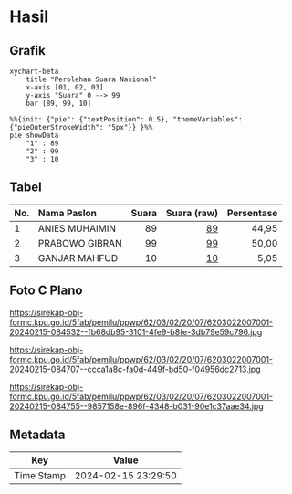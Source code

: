 # Hasil

## Grafik

```mermaid
xychart-beta
    title "Perolehan Suara Nasional"
    x-axis [01, 02, 03]
    y-axis "Suara" 0 --> 99
    bar [89, 99, 10]
```

```mermaid
%%{init: {"pie": {"textPosition": 0.5}, "themeVariables": {"pieOuterStrokeWidth": "5px"}} }%%
pie showData
    "1" : 89
    "2" : 99
    "3" : 10
```

## Tabel

| No. | Nama Paslon    | Suara | Suara (raw) | Persentase |
|:--- |:-------------- | -----:| -----------:| ----------:|
| 1   | ANIES MUHAIMIN | 89    | [89][p-1]   | 44,95      |
| 2   | PRABOWO GIBRAN | 99    | [99][p-2]   | 50,00      |
| 3   | GANJAR MAHFUD  | 10    | [10][p-3]   | 5,05       |


[p-1]: https://github.com/gigit-pemilu/pemilu-2024/blob/main/pilpres/hitung-suara/sub/62-kalimantan-tengah/sub/03-kapuas/sub/02-kapuas-hilir/sub/2007-sei-asam/sub/001-tps/sub/paslon-1.txt
[p-2]: https://github.com/gigit-pemilu/pemilu-2024/blob/main/pilpres/hitung-suara/sub/62-kalimantan-tengah/sub/03-kapuas/sub/02-kapuas-hilir/sub/2007-sei-asam/sub/001-tps/sub/paslon-2.txt
[p-3]: https://github.com/gigit-pemilu/pemilu-2024/blob/main/pilpres/hitung-suara/sub/62-kalimantan-tengah/sub/03-kapuas/sub/02-kapuas-hilir/sub/2007-sei-asam/sub/001-tps/sub/paslon-3.txt

## Foto C Plano

https://sirekap-obj-formc.kpu.go.id/5fab/pemilu/ppwp/62/03/02/20/07/6203022007001-20240215-084532--fb68db95-3101-4fe9-b8fe-3db79e59c796.jpg

https://sirekap-obj-formc.kpu.go.id/5fab/pemilu/ppwp/62/03/02/20/07/6203022007001-20240215-084707--ccca1a8c-fa0d-449f-bd50-f04956dc2713.jpg

https://sirekap-obj-formc.kpu.go.id/5fab/pemilu/ppwp/62/03/02/20/07/6203022007001-20240215-084755--9857158e-896f-4348-b031-90e1c37aae34.jpg


## Metadata

| Key        | Value               |
| ---------- | ------------------- |
| Time Stamp | 2024-02-15 23:29:50 |



